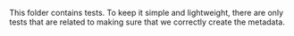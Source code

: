 This folder contains tests.
To keep it simple and lightweight, there are only tests that are related to making sure that we correctly create the metadata.
